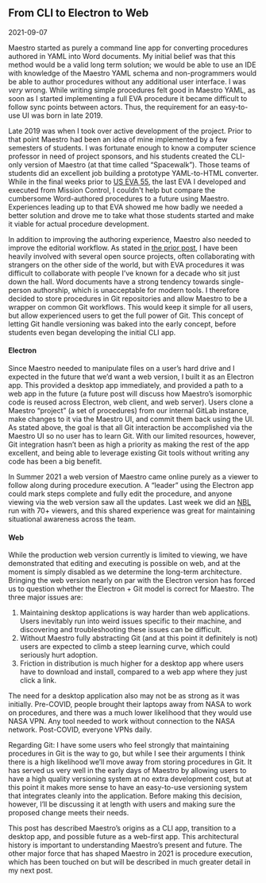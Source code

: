 ## From CLI to Electron to Web

2021-09-07

Maestro started as purely a command line app for converting procedures authored in YAML into Word documents. My initial belief was that this method would be a valid long term solution; we would be able to use an IDE with knowledge of the Maestro YAML schema and non-programmers would be able to author procedures without any additional user interface. I was *very* wrong. While writing simple procedures felt good in Maestro YAML, as soon as I started implementing a full EVA procedure it became difficult to follow sync points between actors. Thus, the requirement for an easy-to-use UI was born in late 2019.

Late 2019 was when I took over active development of the project. Prior to that point Maestro had been an idea of mine implemented by a few semesters of students. I was fortunate enough to know a computer science professor in need of project sponsors, and his students created the CLI-only version of Maestro (at that time called “Spacewalk”). Those teams of students did an excellent job building a prototype YAML-to-HTML converter. While in the final weeks prior to [US EVA 55](https://blogs.nasa.gov/spacestation/2019/08/21/spacewalkers-complete-installation-of-second-commercial-docking-port/), the last EVA I developed and executed from Mission Control, I couldn't help but compare the cumbersome Word-authored procedures to a future using Maestro. Experiences leading up to that EVA showed me how badly we needed a better solution and drove me to take what those students started and make it viable for actual procedure development. 

In addition to improving the authoring experience, Maestro also needed to improve the editorial workflow. As stated in [the prior post](../why-maestro), I have been heavily involved with several open source projects, often collaborating with strangers on the other side of the world, but with EVA procedures it was difficult to collaborate with people I’ve known for a decade who sit just down the hall. Word documents have a strong tendency towards single-person authorship, which is unacceptable for modern tools. I therefore decided to store procedures in Git repositories and allow Maestro to be a wrapper on common Git workflows. This would keep it simple for all users, but allow experienced users to get the full power of Git. This concept of letting Git handle versioning was baked into the early concept, before students even began developing the initial CLI app.

#### Electron

Since Maestro needed to manipulate files on a user’s hard drive and I expected in the future that we’d want a web version, I built it as an Electron app. This provided a desktop app immediately, and provided a path to a web app in the future (a future post will discuss how Maestro’s isomorphic code is reused across Electron, web client, and web server). Users clone a Maestro “project” (a set of procedures) from our internal GitLab instance, make changes to it via the Maestro UI, and commit them back using the UI. As stated above, the goal is that all Git interaction be accomplished via the Maestro UI so no user has to learn Git. With our limited resources, however, Git integration hasn’t been as high a priority as making the rest of the app excellent, and being able to leverage existing Git tools without writing any code has been a big benefit. 

In Summer 2021 a web version of Maestro came online purely as a viewer to follow along during procedure execution. A “leader” using the Electron app could mark steps complete and fully edit the procedure, and anyone viewing via the web version saw all the updates. Last week we did an [NBL](https://en.wikipedia.org/wiki/Neutral_Buoyancy_Laboratory) run with 70+ viewers, and this shared experience was great for maintaining situational awareness across the team.

#### Web

While the production web version currently is limited to viewing, we have demonstrated that editing and executing is possible on web, and at the moment is simply disabled as we determine the long-term architecture. Bringing the web version nearly on par with the Electron version has forced us to question whether the Electron + Git model is correct for Maestro. The three major issues are:

1. Maintaining desktop applications is way harder than web applications. Users inevitably run into weird issues specific to their machine, and discovering and troubleshooting these issues can be difficult.
2. Without Maestro fully abstracting Git (and at this point it definitely is not) users are expected to climb a steep learning curve, which could seriously hurt adoption.
3. Friction in distribution is much higher for a desktop app where users have to download and install, compared to a web app where they just click a link.

The need for a desktop application also may not be as strong as it was initially. Pre-COVID, people brought their laptops away from NASA to work on procedures, and there was a much lower likelihood that they would use NASA VPN. Any tool needed to work without connection to the NASA network. Post-COVID, everyone VPNs daily. 

Regarding Git: I have some users who feel strongly that maintaining procedures in Git is the way to go, but while I see their arguments I think there is a high likelihood we’ll move away from storing procedures in Git. It has served us very well in the early days of Maestro by allowing users to have a high quality versioning system at no extra development cost, but at this point it makes more sense to have an easy-to-use versioning system that integrates cleanly into the application. Before making this decision, however, I’ll be discussing it at length with users and making sure the proposed change meets their needs.

This post has described Maestro’s origins as a CLI app, transition to a desktop app, and possible future as a web-first app. This architectural history is important to understanding Maestro’s present and future. The other major force that has shaped Maestro in 2021 is procedure execution, which has been touched on but will be described in much greater detail in my next post.
